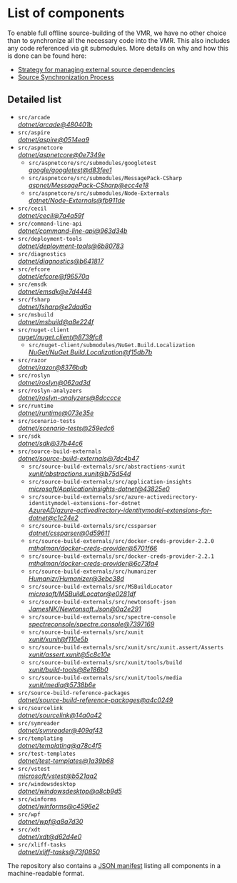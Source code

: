 ﻿# List of components

To enable full offline source-building of the VMR, we have no other choice than to synchronize all the necessary code into the VMR. This also includes any code referenced via git submodules. More details on why and how this is done can be found here:
- [Strategy for managing external source dependencies](src/arcade/Documentation/UnifiedBuild/VMR-Strategy-For-External-Source.md)
- [Source Synchronization Process](src/arcade/Documentation/UnifiedBuild/VMR-Design-And-Operation.md#source-synchronization-process)

## Detailed list

<!-- component list beginning -->
- `src/arcade`  
*[dotnet/arcade@480401b](https://github.com/dotnet/arcade/tree/480401b003bfd2eb989c315da5d6b99ad13a968c)*
- `src/aspire`  
*[dotnet/aspire@0514ea9](https://github.com/dotnet/aspire/tree/0514ea9e12ece4dd764824ce925ae0eae6fcbd86)*
- `src/aspnetcore`  
*[dotnet/aspnetcore@0e7349e](https://github.com/dotnet/aspnetcore/tree/0e7349e41a112a0c62f364ce9666a1a7dd4dc2fd)*
    - `src/aspnetcore/src/submodules/googletest`  
    *[google/googletest@d83fee1](https://github.com/google/googletest/tree/d83fee138a9ae6cb7c03688a2d08d4043a39815d)*
    - `src/aspnetcore/src/submodules/MessagePack-CSharp`  
    *[aspnet/MessagePack-CSharp@ecc4e18](https://github.com/aspnet/MessagePack-CSharp/tree/ecc4e18ad7a0c7db51cd7e3d2997a291ed01444d)*
    - `src/aspnetcore/src/submodules/Node-Externals`  
    *[dotnet/Node-Externals@fb911de](https://github.com/dotnet/Node-Externals/tree/fb911deddbaf7367146718374a403d393571f18a)*
- `src/cecil`  
*[dotnet/cecil@7a4a59f](https://github.com/dotnet/cecil/tree/7a4a59f9f66baf6711a6ce2de01d3b2c62ed72d8)*
- `src/command-line-api`  
*[dotnet/command-line-api@963d34b](https://github.com/dotnet/command-line-api/tree/963d34b1fb712c673bfb198133d7e988182c9ef4)*
- `src/deployment-tools`  
*[dotnet/deployment-tools@6b80783](https://github.com/dotnet/deployment-tools/tree/6b80783f6743ee9f18940eb6acb7135e5c111d4b)*
- `src/diagnostics`  
*[dotnet/diagnostics@b641817](https://github.com/dotnet/diagnostics/tree/b6418173e784ec41a65c710c559120f8996fca7d)*
- `src/efcore`  
*[dotnet/efcore@f96570a](https://github.com/dotnet/efcore/tree/f96570aecfc93fe49fbaa5f1f9515b3a3f3c038e)*
- `src/emsdk`  
*[dotnet/emsdk@e7d4448](https://github.com/dotnet/emsdk/tree/e7d444894e9573d02b91a07028304c260839d3f3)*
- `src/fsharp`  
*[dotnet/fsharp@e2dad6a](https://github.com/dotnet/fsharp/tree/e2dad6af0f5a33cfbe6921a16224a9941197930d)*
- `src/msbuild`  
*[dotnet/msbuild@a8e224f](https://github.com/dotnet/msbuild/tree/a8e224f80e753c4c52b6cc8a3a62c11780aff6d6)*
- `src/nuget-client`  
*[nuget/nuget.client@8739fc8](https://github.com/nuget/nuget.client/tree/8739fc887e36d0d2243c2f54461206f7c4b832e8)*
    - `src/nuget-client/submodules/NuGet.Build.Localization`  
    *[NuGet/NuGet.Build.Localization@f15db7b](https://github.com/NuGet/NuGet.Build.Localization/tree/f15db7b7c6f5affbea268632ef8333d2687c8031)*
- `src/razor`  
*[dotnet/razor@8376bdb](https://github.com/dotnet/razor/tree/8376bdbfc2580a9a9ae26dad385575570ac8b995)*
- `src/roslyn`  
*[dotnet/roslyn@062ad3d](https://github.com/dotnet/roslyn/tree/062ad3db597a8096b5da2b188dbbbcc7f6137275)*
- `src/roslyn-analyzers`  
*[dotnet/roslyn-analyzers@8dcccce](https://github.com/dotnet/roslyn-analyzers/tree/8dccccec1ce3bd2fb532ec77d7e092ab9d684db7)*
- `src/runtime`  
*[dotnet/runtime@073e35e](https://github.com/dotnet/runtime/tree/073e35e7e32624e0f841d94364d2f28c73662ff7)*
- `src/scenario-tests`  
*[dotnet/scenario-tests@259edc6](https://github.com/dotnet/scenario-tests/tree/259edc6efe049ed49f9e37890be702a886ba5ed8)*
- `src/sdk`  
*[dotnet/sdk@37b44c6](https://github.com/dotnet/sdk/tree/37b44c6e724a7b078331debc315ca335f1a2be9e)*
- `src/source-build-externals`  
*[dotnet/source-build-externals@7dc4b47](https://github.com/dotnet/source-build-externals/tree/7dc4b475c02c94754d95520e81d107bbe1909336)*
    - `src/source-build-externals/src/abstractions-xunit`  
    *[xunit/abstractions.xunit@b75d54d](https://github.com/xunit/abstractions.xunit/tree/b75d54d73b141709f805c2001b16f3dd4d71539d)*
    - `src/source-build-externals/src/application-insights`  
    *[microsoft/ApplicationInsights-dotnet@43825e0](https://github.com/microsoft/ApplicationInsights-dotnet/tree/43825e06a22cdfb702fc199a7ba99a7d541d48c6)*
    - `src/source-build-externals/src/azure-activedirectory-identitymodel-extensions-for-dotnet`  
    *[AzureAD/azure-activedirectory-identitymodel-extensions-for-dotnet@c1c24e2](https://github.com/AzureAD/azure-activedirectory-identitymodel-extensions-for-dotnet/tree/c1c24e29d5eeac2a2cd53fe0b5656924bdb69e3d)*
    - `src/source-build-externals/src/cssparser`  
    *[dotnet/cssparser@0d59611](https://github.com/dotnet/cssparser/tree/0d59611784841735a7778a67aa6e9d8d000c861f)*
    - `src/source-build-externals/src/docker-creds-provider-2.2.0`  
    *[mthalman/docker-creds-provider@5701f66](https://github.com/mthalman/docker-creds-provider/tree/5701f6667c1fbd805684857baaa860383bbdfed7)*
    - `src/source-build-externals/src/docker-creds-provider-2.2.1`  
    *[mthalman/docker-creds-provider@6c73fa4](https://github.com/mthalman/docker-creds-provider/tree/6c73fa4784795ae07f49305a057abf5c473d2adb)*
    - `src/source-build-externals/src/humanizer`  
    *[Humanizr/Humanizer@3ebc38d](https://github.com/Humanizr/Humanizer/tree/3ebc38de585fc641a04b0e78ed69468453b0f8a1)*
    - `src/source-build-externals/src/MSBuildLocator`  
    *[microsoft/MSBuildLocator@e0281df](https://github.com/microsoft/MSBuildLocator/tree/e0281df33274ac3c3e22acc9b07dcb4b31d57dc0)*
    - `src/source-build-externals/src/newtonsoft-json`  
    *[JamesNK/Newtonsoft.Json@0a2e291](https://github.com/JamesNK/Newtonsoft.Json/tree/0a2e291c0d9c0c7675d445703e51750363a549ef)*
    - `src/source-build-externals/src/spectre-console`  
    *[spectreconsole/spectre.console@7397169](https://github.com/spectreconsole/spectre.console/tree/7397169a2757dc3657598bdea4ac222c0f283425)*
    - `src/source-build-externals/src/xunit`  
    *[xunit/xunit@f110e5b](https://github.com/xunit/xunit/tree/f110e5bee5dfd4c08339587c9c3df9292fcb597c)*
    - `src/source-build-externals/src/xunit/src/xunit.assert/Asserts`  
    *[xunit/assert.xunit@5c8c10e](https://github.com/xunit/assert.xunit/tree/5c8c10e085eb42f39f2fe0b40c94bf56649eb0a4)*
    - `src/source-build-externals/src/xunit/tools/build`  
    *[xunit/build-tools@8e186b0](https://github.com/xunit/build-tools/tree/8e186b0f8e398796e75453f3f18952b06d29fdfd)*
    - `src/source-build-externals/src/xunit/tools/media`  
    *[xunit/media@5738b6e](https://github.com/xunit/media/tree/5738b6e86f08e0389c4392b939c20e3eca2d9822)*
- `src/source-build-reference-packages`  
*[dotnet/source-build-reference-packages@a4c0249](https://github.com/dotnet/source-build-reference-packages/tree/a4c02499bef24d0e16255657ccdb160d26c82c32)*
- `src/sourcelink`  
*[dotnet/sourcelink@14a0a42](https://github.com/dotnet/sourcelink/tree/14a0a42ffb29b53fb9939f14da5a4be8c6c07e0b)*
- `src/symreader`  
*[dotnet/symreader@409af43](https://github.com/dotnet/symreader/tree/409af431ee684f9e07d34bbd4e51b9933345c1e1)*
- `src/templating`  
*[dotnet/templating@a78c4f5](https://github.com/dotnet/templating/tree/a78c4f56224c801d10db62257a78c86cdf778a92)*
- `src/test-templates`  
*[dotnet/test-templates@1a39b68](https://github.com/dotnet/test-templates/tree/1a39b68e67a00df1be070569c3bcce5f38e8c36a)*
- `src/vstest`  
*[microsoft/vstest@b521aa2](https://github.com/microsoft/vstest/tree/b521aa2c9c981f53b85af7c923175a850986173a)*
- `src/windowsdesktop`  
*[dotnet/windowsdesktop@a8cb9d5](https://github.com/dotnet/windowsdesktop/tree/a8cb9d562232194dac39e7e344265915084a4aff)*
- `src/winforms`  
*[dotnet/winforms@c4596e2](https://github.com/dotnet/winforms/tree/c4596e24ffce46767ea5aabd1910d96f83941038)*
- `src/wpf`  
*[dotnet/wpf@a8a7d30](https://github.com/dotnet/wpf/tree/a8a7d306785f20a2262bf61ffecb08c18ab7170e)*
- `src/xdt`  
*[dotnet/xdt@d62d4e0](https://github.com/dotnet/xdt/tree/d62d4e036e024404581283f02321453a331821c2)*
- `src/xliff-tasks`  
*[dotnet/xliff-tasks@73f0850](https://github.com/dotnet/xliff-tasks/tree/73f0850939d96131c28cf6ea6ee5aacb4da0083a)*
<!-- component list end -->

The repository also contains a [JSON manifest](https://github.com/dotnet/dotnet/blob/main/src/source-manifest.json) listing all components in a machine-readable format.
